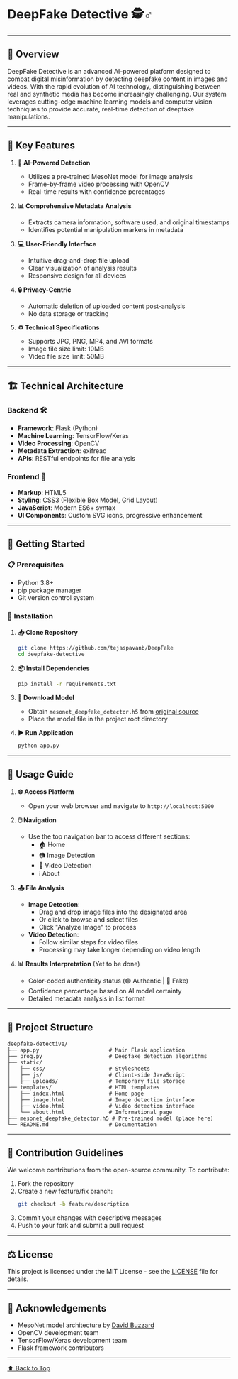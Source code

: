 # DeepFake Detective 🕵️♂️

---

## 🌟 Overview

DeepFake Detective is an advanced AI-powered platform designed to combat digital misinformation by detecting deepfake content in images and videos. With the rapid evolution of AI technology, distinguishing between real and synthetic media has become increasingly challenging. Our system leverages cutting-edge machine learning models and computer vision techniques to provide accurate, real-time detection of deepfake manipulations.

---

## 🔑 Key Features

1. **🤖 AI-Powered Detection**
   - Utilizes a pre-trained MesoNet model for image analysis
   - Frame-by-frame video processing with OpenCV
   - Real-time results with confidence percentages

2. **📊 Comprehensive Metadata Analysis**
   - Extracts camera information, software used, and original timestamps
   - Identifies potential manipulation markers in metadata

3. **💻 User-Friendly Interface**
   - Intuitive drag-and-drop file upload
   - Clear visualization of analysis results
   - Responsive design for all devices

4. **🔒 Privacy-Centric**
   - Automatic deletion of uploaded content post-analysis
   - No data storage or tracking

5. **⚙️ Technical Specifications**
   - Supports JPG, PNG, MP4, and AVI formats
   - Image file size limit: 10MB
   - Video file size limit: 50MB

---

## 🏗️ Technical Architecture

### Backend 🛠️
- **Framework**: Flask (Python)
- **Machine Learning**: TensorFlow/Keras
- **Video Processing**: OpenCV
- **Metadata Extraction**: exifread
- **APIs**: RESTful endpoints for file analysis

### Frontend 🎨
- **Markup**: HTML5
- **Styling**: CSS3 (Flexible Box Model, Grid Layout)
- **JavaScript**: Modern ES6+ syntax
- **UI Components**: Custom SVG icons, progressive enhancement

---

## 🚀 Getting Started

### 📋 Prerequisites
- Python 3.8+
- pip package manager
- Git version control system

### 🔧 Installation

1. **📥 Clone Repository**
   ```bash
   git clone https://github.com/tejaspavanb/DeepFake
   cd deepfake-detective
   ```

2. **📦 Install Dependencies**
   ```bash
   pip install -r requirements.txt
   ```

3. **🤖 Download Model**
   - Obtain `mesonet_deepfake_detector.h5` from [original source](https://github.com/DavidBuzzard/MesoNet)
   - Place the model file in the project root directory

4. **▶️ Run Application**
   ```bash
   python app.py
   ```

---

## 📖 Usage Guide

1. **🌐 Access Platform**
   - Open your web browser and navigate to `http://localhost:5000`

2. **🖱️ Navigation**
   - Use the top navigation bar to access different sections:
     - 🏠 Home
     - 📷 Image Detection
     - 🎥 Video Detection
     - ℹ️ About

3. **📤 File Analysis**
   - **Image Detection**:
     - Drag and drop image files into the designated area
     - Or click to browse and select files
     - Click "Analyze Image" to process
   - **Video Detection**:
     - Follow similar steps for video files
     - Processing may take longer depending on video length

4. **📊 Results Interpretation** (Yet to be done)
   - Color-coded authenticity status (🟢 Authentic | 🔴 Fake)
   - Confidence percentage based on AI model certainty
   - Detailed metadata analysis in list format

---

## 📂 Project Structure

```
deepfake-detective/
├── app.py                      # Main Flask application
├── prog.py                     # Deepfake detection algorithms
├── static/
│   ├── css/                    # Stylesheets
│   ├── js/                     # Client-side JavaScript
│   ├── uploads/                # Temporary file storage
├── templates/                  # HTML templates
│   ├── index.html              # Home page
│   ├── image.html              # Image detection interface
│   ├── video.html              # Video detection interface
│   └── about.html              # Informational page
├── mesonet_deepfake_detector.h5 # Pre-trained model (place here)
└── README.md                   # Documentation
```

---

## 👥 Contribution Guidelines

We welcome contributions from the open-source community. To contribute:

1. Fork the repository
2. Create a new feature/fix branch:
   ```bash
   git checkout -b feature/description
   ```
3. Commit your changes with descriptive messages
4. Push to your fork and submit a pull request

---

## ⚖️ License

This project is licensed under the MIT License - see the [LICENSE](LICENSE) file for details.

---


## 🙏 Acknowledgements

- MesoNet model architecture by [David Buzzard](https://github.com/DavidBuzzard/MesoNet)
- OpenCV development team
- TensorFlow/Keras development team
- Flask framework contributors

---

[⬆️ Back to Top](#deepfake-detective-)
